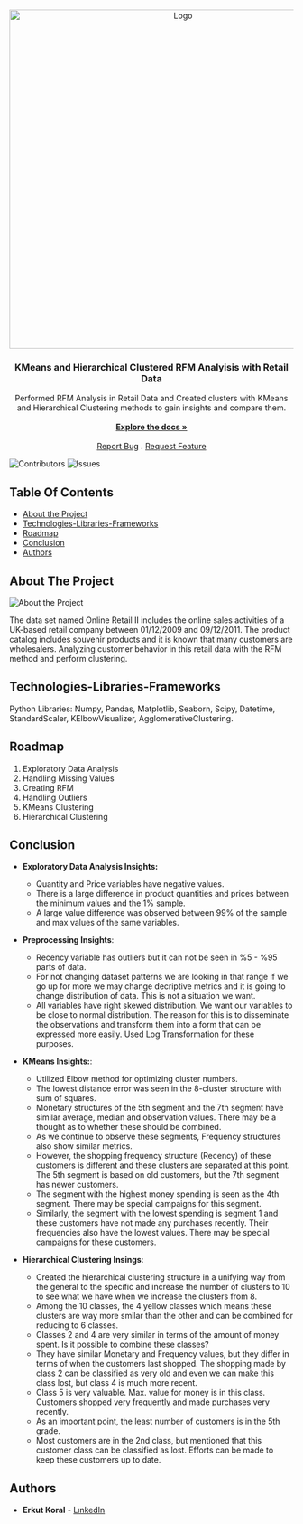 <br/>
<p align="center">
  <a href="https://github.com/erkutkoral/KMeans-Hierarchical-Clustered-Retail-RFM">
    <img src="https://www.slidesalad.com/wp-content/uploads/2020/07/RFM-Customer-Segmentation-Model-PowerPoint-Templates-Slides.jpg" alt="Logo" width="600" height="600">
  </a>

  <h3 align="center">KMeans and Hierarchical Clustered RFM Analyisis with Retail Data</h3>

  <p align="center">
    Performed RFM Analysis in Retail Data and Created clusters with KMeans and Hierarchical Clustering methods to gain insights and compare them.
    <br/>
    <br/>
    <a href="https://github.com/erkutkoral/KMeans-Hierarchical-Clustered-Retail-RFM"><strong>Explore the docs »</strong></a>
    <br/>
    <br/>
    <a href="https://github.com/erkutkoral/KMeans-Hierarchical-Clustered-Retail-RFM/issues">Report Bug</a>
    .
    <a href="https://github.com/erkutkoral/KMeans-Hierarchical-Clustered-Retail-RFM/issues">Request Feature</a>
  </p>
</p>

![Contributors](https://img.shields.io/github/contributors/erkutkoral/Titanic_Classification?color=dark-green) ![Issues](https://img.shields.io/github/issues/erkutkoral/KMeans-Hierarchical-Clustered-Retail-RFM) 

## Table Of Contents

* [About the Project](#about-the-project)
* [Technologies-Libraries-Frameworks](#technologies-libraries-frameworks)
* [Roadmap](#roadmap)
* [Conclusion](#conclusion)
* [Authors](#authors)

## About The Project

![About the Project](https://www.responsedga.com/wp-content/uploads/2021/02/Incontent_image.png)

The data set named Online Retail II includes the online sales activities of a UK-based retail company between 01/12/2009 and 09/12/2011. The product catalog includes souvenir products and it is known that many customers are wholesalers.
Analyzing customer behavior in this retail data with the RFM method and perform clustering.


## Technologies-Libraries-Frameworks

Python Libraries: Numpy, Pandas, Matplotlib, Seaborn, Scipy, Datetime, StandardScaler, KElbowVisualizer, AgglomerativeClustering.

## Roadmap

1. Exploratory Data Analysis
2. Handling Missing Values
3. Creating RFM
4. Handling Outliers
5. KMeans Clustering
6. Hierarchical Clustering

## Conclusion
- **Exploratory Data Analysis Insights:**
  - Quantity and Price variables have negative values.
  - There is a large difference in product quantities and prices between the minimum values and the 1% sample.
  - A large value difference was observed between 99% of the sample and max values of the same variables.
  
- **Preprocessing Insights**:
  - Recency variable has outliers but it can not be seen in %5 - %95 parts of data.
  - For not changing dataset patterns we are looking in that range if we go up for more we may change decriptive metrics and it is going to change distribution of data. This is not a situation we want.
  - All variables have right skewed distribution. We want our variables to be close to normal distribution. The reason for this is to disseminate the observations and transform them into a form that can be expressed more easily. Used Log Transformation for these purposes.

- **KMeans Insights:**:
  - Utilized Elbow method for optimizing cluster numbers.
  - The lowest distance error was seen in the 8-cluster structure with sum of squares.
  - Monetary structures of the 5th segment and the 7th segment have similar average, median and observation values. There may be a thought as to whether these should be combined.
  - As we continue to observe these segments, Frequency structures also show similar metrics.
  - However, the shopping frequency structure (Recency) of these customers is different and these clusters are separated at this point. The 5th segment is based on old customers, but the 7th segment has newer customers.
  - The segment with the highest money spending is seen as the 4th segment. There may be special campaigns for this segment.
  - Similarly, the segment with the lowest spending is segment 1 and these customers have not made any purchases recently. Their frequencies also have the lowest values. There may be special campaigns for these customers.
 
- **Hierarchical Clustering Insings**:
  - Created the hierarchical clustering structure in a unifying way from the general to the specific and increase the number of clusters to 10 to see what we have when we increase the clusters from 8.
  - Among the 10 classes, the 4 yellow classes which means these clusters are way more smilar than the other and can be combined for reducing to 6 classes.
  - Classes 2 and 4 are very similar in terms of the amount of money spent. Is it possible to combine these classes?
  - They have similar Monetary and Frequency values, but they differ in terms of when the customers last shopped. The shopping made by class 2 can be classified as very old and even we can make this class lost, but class 4 is much more recent.
  - Class 5 is very valuable. Max. value for money is in this class. Customers shopped very frequently and made purchases very recently.
  - As an important point, the least number of customers is in the 5th grade.
  - Most customers are in the 2nd class, but mentioned that this customer class can be classified as lost. Efforts can be made to keep these customers up to date.


## Authors

* **Erkut Koral** - [LınkedIn](https://www.linkedin.com/in/erkutkoral/)
